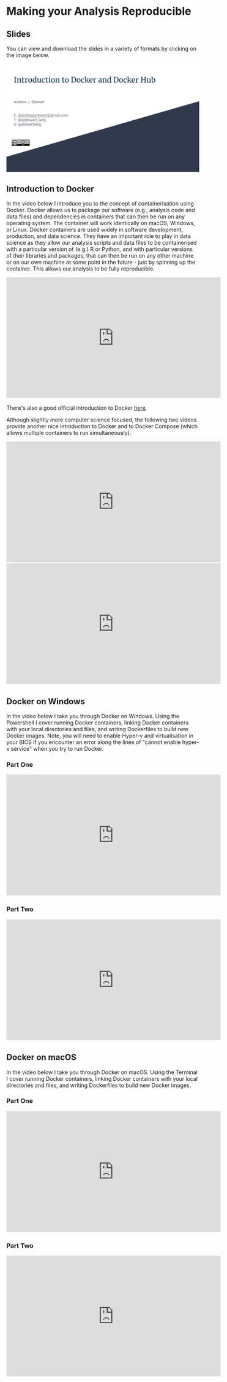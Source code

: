 # Making your Analysis Reproducible

## Slides

You can view and download the slides in a variety of formats by clicking on the image below.

<center>

[![link_to_slides](images/docker_slides.png)](https://docs.google.com/presentation/d/1GGZZ2wy02wYT1kaTcZPzVXFlUZ022Un7l-aEhIRFNz4/edit?usp=sharing)
    
</center>

## Introduction to Docker
 
In the video below I introduce you to the concept of containerisation using Docker. Docker allows us to package our software (e.g., analysis code and data files) and dependencies in containers that can then be run on any operating system. The container will work identically on macOS, Windows, or Linux. Docker containers are used widely in software development, production, and data science. They have an important role to play in data science as they allow our analysis scripts and data files to be containerised with a particular version of (e.g.) R or Python, and with particular versions of their libraries and packages, that can then be run on any other machine or on our own machine at some point in the future - just by spinning up the container. This allows our analysis to be fully reproducible. 
 
<center>

<iframe width="560" height="315" src="https://youtube.com/embed/xZB_lJTRfY4" frameborder="0" allowfullscreen></iframe>

</center>


There's also a good official introduction to Docker [here](https://docs.docker.com/get-started/).

Although slightly more computer science focused, the following two videos provide another nice introduction to Docker and to Docker Compose (which allows multiple containers to run simultaneously).

<center>

<iframe width="560" height="315" src="https://youtube.com/embed/_dfLOzuIg2o" frameborder="0" allowfullscreen></iframe>

</center>



<center>

<iframe width="560" height="315" src="https://youtube.com/embed/exmBvjlZr7U" frameborder="0" allowfullscreen></iframe>

</center>

## Docker on Windows

In the video below I take you through Docker on Windows. Using the Powershell I cover running Docker containers, linking Docker containers with your local directories and files, and writing Dockerfiles to build new Docker images. Note, you will need to enable Hyper-v and virtualisation in your BIOS if you encounter an error along the lines of "cannot enable hyper-v service" when you try to run Docker. 

### Part One

<center>

<iframe width="560" height="315" src="https://youtube.com/embed/7O5B-jGbAxM" frameborder="0" allowfullscreen></iframe>

</center>

### Part Two

<center>

<iframe width="560" height="315" src="https://youtube.com/embed/RoWKtvNvFN8" frameborder="0" allowfullscreen></iframe>

</center>

## Docker on macOS

In the video below I take you through Docker on macOS. Using the Terminal I cover running Docker containers, linking Docker containers with your local directories and files, and writing Dockerfiles to build new Docker images. 

### Part One

<center>

<iframe width="560" height="315" src="https://youtube.com/embed/ZkBbBuOvnpo" frameborder="0" allowfullscreen></iframe>

</center>

### Part Two

<center>

<iframe width="560" height="315" src="https://youtube.com/embed/vvx37IgxbhU" frameborder="0" allowfullscreen></iframe>

</center>